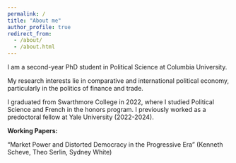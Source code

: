 ```yaml
---
permalink: /
title: "About me"
author_profile: true
redirect_from: 
  - /about/
  - /about.html
---
```


I am a second-year PhD student in Political Science at Columbia University. 

My research interests lie in comparative and international political economy, particularly in the politics of finance and trade. 

I graduated from Swarthmore College in 2022, where I studied Political Science and French in the honors program. I previously worked as a predoctoral fellow at Yale University (2022-2024).

**Working Papers:**

“Market Power and Distorted Democracy in the Progressive Era” (Kenneth Scheve, Theo Serlin, Sydney White) 

